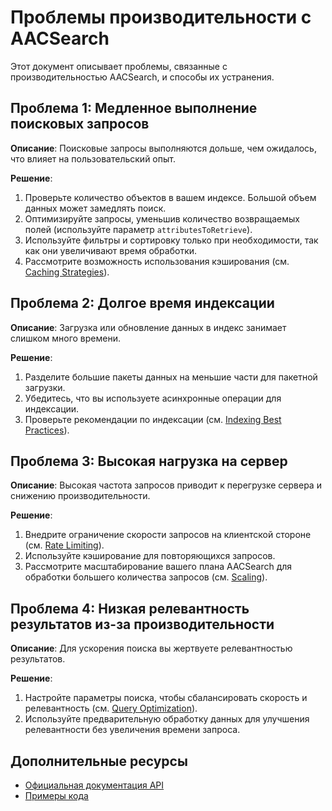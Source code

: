 # Проблемы производительности с AACSearch

Этот документ описывает проблемы, связанные с производительностью AACSearch, и способы их устранения.

## Проблема 1: Медленное выполнение поисковых запросов

**Описание**: Поисковые запросы выполняются дольше, чем ожидалось, что влияет на пользовательский опыт.

**Решение**:

1. Проверьте количество объектов в вашем индексе. Большой объем данных может замедлять поиск.
2. Оптимизируйте запросы, уменьшив количество возвращаемых полей (используйте параметр `attributesToRetrieve`).
3. Используйте фильтры и сортировку только при необходимости, так как они увеличивают время обработки.
4. Рассмотрите возможность использования кэширования (см. [Caching Strategies](./../guides/performance/caching.md)).

## Проблема 2: Долгое время индексации

**Описание**: Загрузка или обновление данных в индекс занимает слишком много времени.

**Решение**:

1. Разделите большие пакеты данных на меньшие части для пакетной загрузки.
2. Убедитесь, что вы используете асинхронные операции для индексации.
3. Проверьте рекомендации по индексации (см. [Indexing Best Practices](./../guides/performance/indexing.md)).

## Проблема 3: Высокая нагрузка на сервер

**Описание**: Высокая частота запросов приводит к перегрузке сервера и снижению производительности.

**Решение**:

1. Внедрите ограничение скорости запросов на клиентской стороне (см. [Rate Limiting](./../guides/security/rate-limiting.md)).
2. Используйте кэширование для повторяющихся запросов.
3. Рассмотрите масштабирование вашего плана AACSearch для обработки большего количества запросов (см. [Scaling](./../guides/performance/scaling.md)).

## Проблема 4: Низкая релевантность результатов из-за производительности

**Описание**: Для ускорения поиска вы жертвуете релевантностью результатов.

**Решение**:

1. Настройте параметры поиска, чтобы сбалансировать скорость и релевантность (см. [Query Optimization](./../guides/performance/queries.md)).
2. Используйте предварительную обработку данных для улучшения релевантности без увеличения времени запроса.

## Дополнительные ресурсы

- [Официальная документация API](./../api/quickstart.md)
- [Примеры кода](./../examples/README.md)
